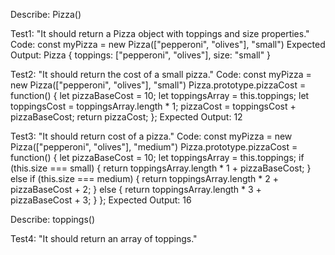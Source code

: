 Describe: Pizza()

Test1: "It should return a Pizza object with toppings and size properties."
Code: const myPizza = new Pizza(["pepperoni", "olives"], "small")
Expected Output: Pizza { toppings: ["pepperoni", "olives"], size: "small" }

Test2: "It should return the cost of a small pizza."
Code: const myPizza = new Pizza(["pepperoni", "olives"], "small")
      Pizza.prototype.pizzaCost = function() {
      let pizzaBaseCost = 10;
      let toppingsArray = this.toppings;
      let toppingsCost = toppingsArray.length * 1;
      pizzaCost = toppingsCost + pizzaBaseCost;
      return pizzaCost;
      };
Expected Output: 12

Test3: "It should return cost of a pizza."
Code: const myPizza = new Pizza(["pepperoni", "olives"], "medium")
      Pizza.prototype.pizzaCost = function() {
      let pizzaBaseCost = 10;
      let toppingsArray = this.toppings;
        if (this.size === small) {
          return toppingsArray.length * 1 + pizzaBaseCost;
        }
        else if (this.size === medium) {
          return toppingsArray.length * 2 + pizzaBaseCost + 2;
        }
        else {
          return toppingsArray.length * 3 + pizzaBaseCost + 3;
        }
      };
Expected Output: 16

Describe: toppings()

Test4: "It should return an array of toppings."